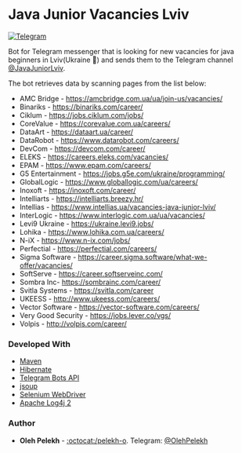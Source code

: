 # Java Junior Vacancies Lviv 

[![Telegram](https://img.shields.io/badge/Chat%20on-Telegram-blue.svg?style=flat)](https://t.me/JavaJuniorLviv)

Bot for Telegram messenger that is looking for new vacancies for java beginners in Lviv(Ukraine :beginner:) and sends them to the Telegram channel [@JavaJuniorLviv](https://t.me/JavaJuniorLviv).

The bot retrieves data by scanning pages from the list below:

-  AMC Bridge - https://amcbridge.com.ua/ua/join-us/vacancies/
-  Binariks - https://binariks.com/career/
-  Ciklum - https://jobs.ciklum.com/jobs/
-  CoreValue - https://corevalue.com.ua/careers/
-  DataArt - https://dataart.ua/career/
-  DataRobot - https://www.datarobot.com/careers/
-  DevCom - https://devcom.com/career/
-  ELEKS - https://careers.eleks.com/vacancies/
-  EPAM - https://www.epam.com/careers/
-  G5 Entertainment - https://jobs.g5e.com/ukraine/programming/
-  GlobalLogic - https://www.globallogic.com/ua/careers/
-  Inoxoft - https://inoxoft.com/career/
-  Intelliarts - https://intelliarts.breezy.hr/
-  Intellias - https://www.intellias.ua/vacancies-java-junior-lviv/
-  InterLogic - https://www.interlogic.com.ua/ua/vacancies/
-  Levi9 Ukraine - https://ukraine.levi9.jobs/
-  Lohika - https://www.lohika.com.ua/careers/
-  N-iX - https://www.n-ix.com/jobs/
-  Perfectial - https://perfectial.com/careers/
-  Sigma Software - https://career.sigma.software/what-we-offer/vacancies/
-  SoftServe - https://career.softserveinc.com/
-  Sombra Inc- https://sombrainc.com/career/
-  Svitla Systems - https://svitla.com/career
-  UKEESS - http://www.ukeess.com/careers/
-  Vector Software - https://vector-software.com/careers/
-  Very Good Security - https://jobs.lever.co/vgs/
-  Volpis - http://volpis.com/career/
 

### Developed With

* [Maven](https://maven.apache.org/)
* [Hibernate](http://hibernate.org/)
* [Telegram Bots API](https://github.com/rubenlagus/TelegramBots)
* [jsoup](https://jsoup.org/)
* [Selenium WebDriver](https://www.seleniumhq.org/)
* [Apache Log4j 2](https://logging.apache.org/log4j/2.x/)

### Author

* **Oleh Pelekh** - [:octocat:/pelekh-o](https://github.com/pelekh-o). Telegram: [@OlehPelekh](https://t.me/OlehPelekh)
